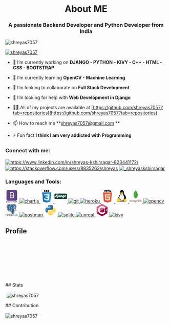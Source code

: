 <h1 align="center">About ME </h1>
<h3 align="center">A passionate Backend Developer and Python Developer from India</h3>

<p align="left"> <img src="https://komarev.com/ghpvc/?username=shreyas7057&label=Profile%20views&color=0e75b6&style=flat" alt="shreyas7057" /> </p>

<p align="left"> <a href="https://github.com/ryo-ma/github-profile-trophy"><img src="https://github-profile-trophy.vercel.app/?username=shreyas7057" alt="shreyas7057" /></a> </p>



- 🔭 I’m currently working on **DJANGO - PYTHON - KIVY - C++ - HTML - CSS - BOOTSTRAP**

- 🌱 I’m currently learning **OpenCV - Machine Learning**

- 👯 I’m looking to collaborate on **Full Stack Development**

- 🤝 I’m looking for help with **Web Development in Django**

- 👨‍💻 All of my projects are available at [https://github.com/shreyas7057?tab=repositories](https://github.com/shreyas7057?tab=repositories)

- 📫 How to reach me **shreyas7057@gmail.com **

- ⚡ Fun fact **I think I am very addicted with Programming**


<h3 align="left">Connect with me:</h3>
<p align="left">

<a href="https://www.linkedin.com/in/shreyas-kshirsagar-823441172/" target="blank"><img align="center" src="https://cdn.jsdelivr.net/npm/simple-icons@3.0.1/icons/linkedin.svg" alt="https://www.linkedin.com/in/shreyas-kshirsagar-823441172/" height="30" width="40" /></a>
<a href="https://stackoverflow.com/users/8835263/shreyas" target="blank"><img align="center" src="https://cdn.jsdelivr.net/npm/simple-icons@3.0.1/icons/stackoverflow.svg" alt="https://stackoverflow.com/users/8835263/shreyas" height="30" width="40" /></a>
<a href="https://www.instagram.com/_shreyaskshirsagar/" target="blank"><img align="center" src="https://cdn.jsdelivr.net/npm/simple-icons@3.0.1/icons/instagram.svg" alt="_shreyaskshirsagar" height="30" width="40" /></a>



</p>

<h3 align="left">Languages and Tools:</h3>
<p align="left"> <a href="https://getbootstrap.com" target="_blank"> <img src="https://raw.githubusercontent.com/devicons/devicon/master/icons/bootstrap/bootstrap-plain-wordmark.svg" alt="bootstrap" width="40" height="40"/> </a> <a href="https://www.chartjs.org" target="_blank"> <img src="https://www.chartjs.org/media/logo-title.svg" alt="chartjs" width="40" height="40"/> </a>  <a href="https://www.w3schools.com/css/" target="_blank"> <img src="https://raw.githubusercontent.com/devicons/devicon/master/icons/css3/css3-original-wordmark.svg" alt="css3" width="40" height="40"/> </a> <a href="https://www.djangoproject.com/" target="_blank"> <img src="https://raw.githubusercontent.com/devicons/devicon/master/icons/django/django-original.svg" alt="django" width="40" height="40"/> </a> <a href="https://git-scm.com/" target="_blank"> <img src="https://www.vectorlogo.zone/logos/git-scm/git-scm-icon.svg" alt="git" width="40" height="40"/> </a> <a href="https://heroku.com" target="_blank"> <img src="https://www.vectorlogo.zone/logos/heroku/heroku-icon.svg" alt="heroku" width="40" height="40"/> </a> <a href="https://www.w3.org/html/" target="_blank"> <img src="https://raw.githubusercontent.com/devicons/devicon/master/icons/html5/html5-original-wordmark.svg" alt="html5" width="40" height="40"/> </a> <a href="https://www.linux.org/" target="_blank"> <img src="https://raw.githubusercontent.com/devicons/devicon/master/icons/linux/linux-original.svg" alt="linux" width="40" height="40"/> </a> <a href="https://www.mongodb.com/" target="_blank"> <img src="https://raw.githubusercontent.com/devicons/devicon/master/icons/mongodb/mongodb-original-wordmark.svg" alt="mongodb" width="40" height="40"/> </a> <a href="https://opencv.org/" target="_blank"> <img src="https://www.vectorlogo.zone/logos/opencv/opencv-icon.svg" alt="opencv" width="40" height="40"/> </a> <a href="https://www.postgresql.org" target="_blank"> <img src="https://raw.githubusercontent.com/devicons/devicon/master/icons/postgresql/postgresql-original-wordmark.svg" alt="postgresql" width="40" height="40"/> </a> <a href="https://postman.com" target="_blank"> <img src="https://www.vectorlogo.zone/logos/getpostman/getpostman-icon.svg" alt="postman" width="40" height="40"/> </a> <a href="https://www.python.org" target="_blank"> <img src="https://raw.githubusercontent.com/devicons/devicon/master/icons/python/python-original.svg" alt="python" width="40" height="40"/> </a> <a href="https://www.sqlite.org/" target="_blank"> <img src="https://www.vectorlogo.zone/logos/sqlite/sqlite-icon.svg" alt="sqlite" width="40" height="40"/> </a> <a href="https://www.unrealengine.com/en-US/" target="_blank"> <img src="https://raw.githubusercontent.com/kenangundogan/fontisto/036b7eca71aab1bef8e6a0518f7329f13ed62f6b/icons/svg/brand/unreal-engine.svg" alt="unreal" width="40" height="40"/> </a> <a href="https://www.cplusplus.com/" target="_blank"> <img src="https://raw.githubusercontent.com/devicons/devicon/master/icons/cplusplus/cplusplus-original.svg" alt="cplusplus" width="40" height="40"/> </a> <a href="https://kivy.org/#home" target="_blank"> <img src="https://cdn.icon-icons.com/icons2/2107/PNG/512/file_type_kivy_icon_130489.png" alt="kivy" width="40" height="40"/> </a></p>


## Profile

<p><img align="left" src="https://github-readme-stats.vercel.app/api/top-langs?username=shreyas7057&show_icons=true&locale=en&layout=compact" alt="shreyas7057" style="display: contents;max-width: 100%;" /></p>


<br><br>
<p></p>
<p></p>
<br><br>
<br><br>
<p></p>
## Stats

<p>&nbsp;<img align="center" src="https://github-readme-stats.vercel.app/api?username=shreyas7057&show_icons=true&locale=en" alt="shreyas7057" /></p>


<p></p>
<p></p>
<p></p>
## Contribution

<p><img align="center" src="https://github-readme-streak-stats.herokuapp.com/?user=shreyas7057&" alt="shreyas7057" /></p>
